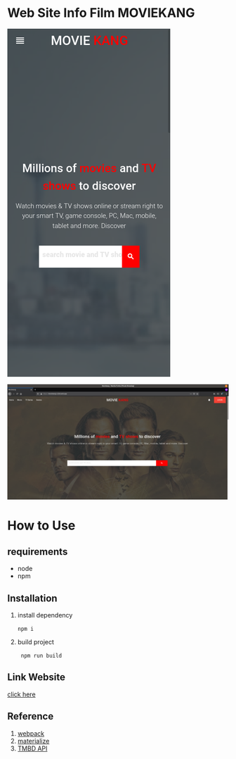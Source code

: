 # Web Site Info Film MOVIEKANG

![Home Page Mobile](./img/homePage-mobile.png?raw=true "Home Page Mobile")

![Home Page PC](./img/homePage-PC.png?raw=true "Home Page PC")

# How to Use
## requirements

* node
* npm

## Installation
1. install dependency
   ``` 
   npm i 
   ```
2. build project
   ```
    npm run build
   ```

## Link Website
[click here](https://moviekang-c320d.web.app/)


## Reference
1.  [webpack](https://webpack.js.org/)
2.  [materialize](https://materializecss.com/)
3.  [TMBD API](https://materializecss.com/)
